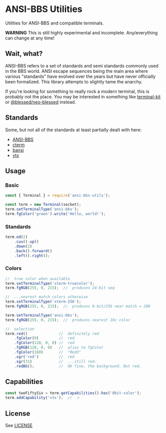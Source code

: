 # ANSI-BBS Utilities
Utilities for ANSI-BBS and compatible terminals.

**WARNING** This is still highly experimental and incomplete. Any/everything can change at any time!

## Wait, what?
ANSI-BBS refers to a set of standards and semi standards commonly used in the BBS world. ANSI escape sequences being the main area where various "standards" have evolved over the years but have never officially been formalized. This library attempts to slightly tame the anarchy.

If you're looking for something to really rock a modern terminal, this is probably not the place. You may be interested in something like [terminal-kit](https://github.com/cronvel/terminal-kit) or [@blessed/neo-blessed](https://github.com/blessedjs/neo-blessed) instead.

## Standards
Some, but not all of the standards at least partially dealt with here:
* [ANSI-BBS](http://ansi-bbs.org/)
* [cterm](docs/reference/cterm.txt)
* [bansi](docs/reference/bansi.txt)
* [vtx](docs/reference/vtx.txt)

## Usage
### Basic
```js
const { Terminal } = require('ansi-bbs-utils');

const term = new Terminal(socket);
term.setTerminalType('ansi-bbs');
term.fgColor('green').write('Hello, world!');
```

### Standards
```js
term.ed(2)
    .cuu().up()
    .down(2)
    .back().forward()
    .left().right();
```

### Colors
```js
//  true color when available
term.setTerminalType('xterm-truecolor');
term.fgRGB(255, 0, 215);  //  produces 24-bit seq

//  ...nearest match colors otherwise
term.setTerminalType('xterm-256');
term.fgRGB(255, 0, 215);  //  produces 8-bit/256 near match = 200

term.setTerminalType('ansi-bbs');
term.fgRGB(255, 0, 215);  //  produces nearest 16c color

//  selection
term.red()              //  definitely red
    .fgColor(9)         //  red
    .fgColor(128, 0, 0) //  red
    .fgRGB(128, 0, 0)   //  alias to fgColor
    .fgColor(160)       //  "Red3"
    .sgr('red')         //  red
    .sgr(31)            //  ...still red.
    .redBG();           //  OK fine, the background. But red.
```

## Capabilities
```js
const twoFiftySix = term.getCapabilities().has('8bit-color');
term.addCapability('vtx');  //  🔥
```
##

## License
See [LICENSE](LICENSE)
